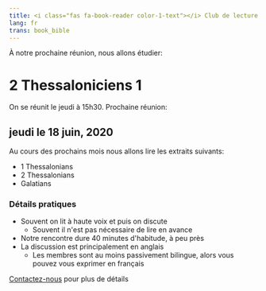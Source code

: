 ```yaml
---
title: <i class="fas fa-book-reader color-1-text"></i> Club de lecture & étude biblique <i class="fas fa-bible color-1-dark-text"></i>
lang: fr
trans: book_bible
---
```

À notre prochaine réunion, nous allons étudier:

# 2 Thessaloniciens 1

On se réunit le jeudi à 15h30. Prochaine réunion:
## jeudi le 18 juin, 2020

Au cours des prochains mois nous allons lire les extraits suivants:
* 1 Thessalonians 
* 2 Thessalonians
* Galatians

### Détails pratiques
* Souvent on lit à haute voix et puis on discute
  * Souvent il n'est pas nécessaire de lire en avance
* Notre rencontre dure 40 minutes d'habitude, à peu près
* La discussion est principalement en anglais
  * Les membres sont au moins passivement bilingue, alors vous pouvez vous exprimer en français

[Contactez-nous](/contact-fr) pour plus de détails

